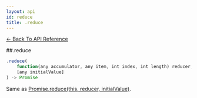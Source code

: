 ```yaml
---
layout: api
id: reduce
title: .reduce
---
```



[← Back To API Reference](/docs/api-reference.html)
<div class="api-code-section"><markdown>
##.reduce

```js
.reduce(
    function(any accumulator, any item, int index, int length) reducer,
    [any initialValue]
) -> Promise
```

Same as [Promise.reduce(this, reducer, initialValue)](.).
</markdown></div>

